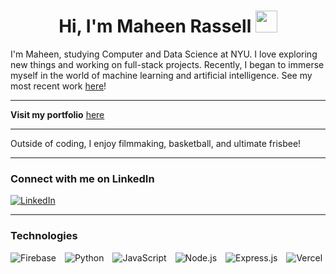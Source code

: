 <h1 align="center"><b>Hi, I'm Maheen Rassell </b><img src="https://media.giphy.com/media/hvRJCLFzcasrR4ia7z/giphy.gif" width="35"></h1>

<p>I'm Maheen, studying Computer and Data Science at NYU. I love exploring new things and working on full-stack projects. Recently, I began to immerse myself in the world of machine learning and artificial intelligence. See my most recent work <a href="https://ordinary-health-cab.notion.site/Image-Classification-Neural-Network-FROM-SCRATCH-72aa4de370f54d5d8a30dd50da0a92f3?pvs=4">here</a>!</p>

<hr>

<p><b>Visit my portfolio</b> <a href="https://mrassell.com">here</a></p>

<hr>

<p>Outside of coding, I enjoy filmmaking, basketball, and ultimate frisbee!</p>

<hr>


<h3>Connect with me on LinkedIn</h3>
<p>
  <a href="https://www.linkedin.com/in/your-linkedin-profile" target="_blank">
    <img src="https://img.shields.io/badge/LinkedIn-0077B5?style=for-the-badge&logo=linkedin&logoColor=white" alt="LinkedIn">
  </a>
</p>

<hr>

<h3>Technologies</h3>
<p>
  <img src="https://img.shields.io/badge/firebase-a08021?style=for-the-badge&logo=firebase&logoColor=ffcd34" alt="Firebase" style="display: inline-block; margin-right: 10px;">
  <img src="https://img.shields.io/badge/python-3776AB?style=for-the-badge&logo=python&logoColor=ffffff" alt="Python" style="display: inline-block; margin-right: 10px;">
  <img src="https://img.shields.io/badge/javascript-F7DF1E?style=for-the-badge&logo=javascript&logoColor=000000" alt="JavaScript" style="display: inline-block; margin-right: 10px;">
  <img src="https://img.shields.io/badge/node.js-339933?style=for-the-badge&logo=node.js&logoColor=ffffff" alt="Node.js" style="display: inline-block; margin-right: 10px;">
  <img src="https://img.shields.io/badge/express.js-000000?style=for-the-badge&logo=express&logoColor=ffffff" alt="Express.js" style="display: inline-block; margin-right: 10px;">
  <img src="https://img.shields.io/badge/vercel-000000?style=for-the-badge&logo=vercel&logoColor=ffffff" alt="Vercel" style="display: inline-block;">
</p>

